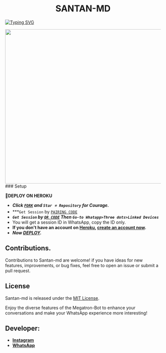  <h1 align="center"> SANTAN-MD  </h1>
<a href="https://git.io/typing-svg"><img src="https://readme-typing-svg.demolab.com?font=Black+Ops+One&size=50&pause=1000&color=1BAFBAFF&center=true&width=1150&height=100&lines=SANTAN BOT;MULTI+DEVICE+WHATSAPP+BOT;CREATED+BY+LOUIE+SAM; RELEASED+BY+SANTAN.2024" alt="Typing SVG" /></a>
  </p>



<img src="https://telegra.ph/file/46222c95d86c2c835223b.jpg" width="650" height="500"/>
### Setup

**📌DEPLOY ON HEROKU**
   - ***Click [`FORK`](https://github.com/louiesammy/santan-Bot/fork) and `Star ⭐ Repository` for Courage.***
   - ***`Get Session` by  [`PAIRING CODE`](https://louiesammy-c3bee4d3c846.herokuapp.com/)
   - ***`Get Session` by  [`QR CODE`](https://louiesammy-c3bee4d3c846.herokuapp.com/qr) Then `Go-to Whatapp>Three dots>Linked Devices`***
   - You will get a session ID in WhatsApp, copy the ID only.
   - **If you don't have an account on [Heroku](https://signup.heroku.com/), [create an account now](https://signup.heroku.com/).**
   - ***Now [DEPLOY](https://dashboard.heroku.com/new?template=https://github.com/louiesammy/santan-md).***


## Contributions.  

Contributions to Santan-md are welcome! if you have ideas for new features, improvements, or bug fixes, feel free to open an issue or submit a pull request.

## License

Santan-md is released under the [MIT License](https://opensource.org/licenses/MIT).

Enjoy the diverse features of the Megatron-Bot to enhance your conversations and make your WhatsApp experience more interesting!

## Developer:

- [**Instagram**](https://instagram.com/free_luger_veils)
- [**WhatsApp**](https://wa.me/254711376529)

